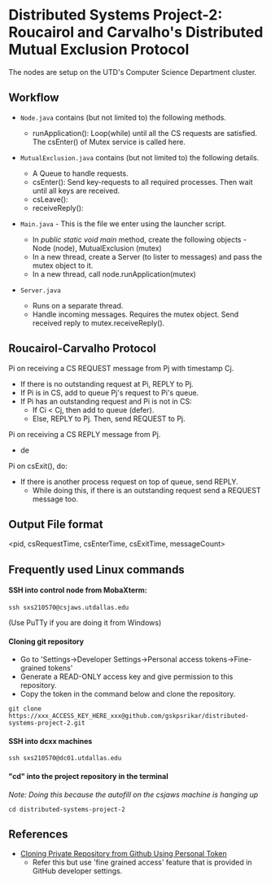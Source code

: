 # Distributed Systems Project-2: Roucairol and Carvalho's Distributed Mutual Exclusion Protocol

The nodes are setup on the UTD's Computer Science Department cluster.

## Workflow
- ```Node.java``` contains (but not limited to) the following methods.
  - runApplication(): Loop(while) until all the CS requests are satisfied. The csEnter() of Mutex service is called here.

- ```MutualExclusion.java``` contains (but not limited to) the following details.
   - A Queue to handle requests.
   - csEnter(): Send key-requests to all required processes. Then wait until all keys are received.
   - csLeave(): 
   - receiveReply(): 

- ```Main.java``` - This is the file we enter using the launcher script.
  - In *public static void main* method, create the following objects - Node (node), MutualExclusion (mutex)
  - In a new thread, create a Server (to lister to messages) and pass the mutex object to it.
  - In a new thread, call node.runApplication(mutex)

- ```Server.java```
  - Runs on a separate thread.
  - Handle incoming messages. Requires the mutex object. Send received reply to mutex.receiveReply().


## Roucairol-Carvalho Protocol
Pi on receiving a CS REQUEST message from Pj with timestamp Cj.
- If there is no outstanding request at Pi, REPLY to Pj.
- If Pi is in CS, add to queue Pj's request to Pi's queue.
- If Pi has an outstanding request and Pi is not in CS:
   - If Ci < Cj, then add to queue (defer).
   - Else, REPLY to Pj. Then, send REQUEST to Pj.

Pi on receiving a CS REPLY message from Pj.
- de

Pi on csExit(), do:
- If there is another process request on top of queue, send REPLY.
  - While doing this, if there is an outstanding request send a REQUEST message too.

## Output File format
<pid, csRequestTime, csEnterTime, csExitTime, messageCount>


## Frequently used Linux commands
#### SSH into control node from MobaXterm:
```
ssh sxs210570@csjaws.utdallas.edu
```
(Use PuTTy if you are doing it from Windows)


#### Cloning git repository
- Go to 'Settings->Developer Settings->Personal access tokens->Fine-grained tokens'
- Generate a READ-ONLY access key and give permission to this repository.
- Copy the token in the command below and clone the repository.

```
git clone https://xxx_ACCESS_KEY_HERE_xxx@github.com/gskpsrikar/distributed-systems-project-2.git
```

#### SSH into dcxx machines
```
ssh sxs210570@dc01.utdallas.edu
```

#### "cd" into the project repository in the terminal
*Note: Doing this because the autofill on the csjaws machine is hanging up*

```
cd distributed-systems-project-2
```
## References
- [Cloning Private Repository from Github Using Personal Token](https://www.youtube.com/watch?v=rzgtnS04MXE)
  - Refer this but use 'fine grained access' feature that is provided in GitHub developer settings.